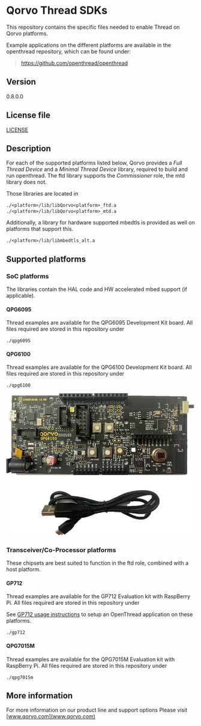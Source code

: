# Qorvo Thread SDKs

This repository contains the specific files needed to enable Thread on Qorvo platforms.

Example applications on the different platforms are available in the openthread repository,
which can be found under:

> <https://github.com/openthread/openthread>

## Version

0.8.0.0

## License file

[LICENSE](LICENSE.txt)

## Description

For each of the supported platforms listed below, Qorvo provides a _Full Thread Device_ and a _Minimal Thread Device_ library,
required to build and run openthread. The ftd library supports the _Commissioner_ role, the mtd library does not.

Those libraries are located in

```
./<platform>/lib/libQorvo<platform>_ftd.a
./<platform>/lib/libQorvo<platform>_mtd.a
```

Additionally, a library for hardware supported mbedtls is provided as well on platforms that support this.

```
./<platform>/lib/libmbedtls_alt.a
```


## Supported platforms

### SoC platforms

The libraries contain the HAL code and HW accelerated mbed support (if applicable).

#### QPG6095

Thread examples are available for the QPG6095 Development Kit board.
All files required are stored in this repository under

```
./qpg6095
```

#### QPG6100

Thread examples are available for the QPG6100 Development Kit board.
All files required are stored in this repository under

```
./qpg6100
```

![QPG6100 DK board](qpg6100/doc/QPG6100_DK_Board.jpg)

### Transceiver/Co-Processor platforms

These chipsets are best suited to function in the ftd role,
combined with a host platform.

#### GP712

Thread examples are available for the GP712 Evaluation kit with RaspBerry Pi.
All files required are stored in this repository under

See [GP712 usage instructions](https://github.com/openthread/openthread/blob/master/examples/platforms/gp712/README.md)
to setup an OpenThread application on these platforms.
```
./gp712
```

#### QPG7015M

Thread examples are available for the QPG7015M Evaluation kit with RaspBerry Pi.
All files required are stored in this repository under

```
./qpg7015m
```

## More information

For more information on our product line and support options
Please visit [www.qorvo.com](www.qorvo.com)
